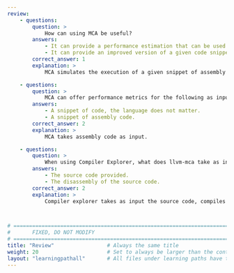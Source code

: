 ```yaml
---
review:
    - questions:
        question: >
            How can using MCA be useful?
        answers:
            - It can provide a performance estimation that can be used to understand and improve performance.
            - It can provide an improved version of a given code snippet.
        correct_answer: 1
        explanation: >
            MCA simulates the execution of a given snippet of assembly in a loop and provides performance measurements that can then be used to understand and improve performance.

    - questions:
        question: >
            MCA can offer performance metrics for the following as input:
        answers:
            - A snippet of code, the language does not matter.
            - A snippet of assembly code.
        correct_answer: 2
        explanation: >
            MCA takes assembly code as input.

    - questions:
        question: >
            When using Compiler Explorer, what does llvm-mca take as input?
        answers:
            - The source code provided.
            - The disassembly of the source code.
        correct_answer: 2
        explanation: >
            Compiler explorer takes as input the source code, compiles it and shows the disassembly output. It then can run llvm-mca on the disassembly of the source code.



# ================================================================================
#       FIXED, DO NOT MODIFY
# ================================================================================
title: "Review"                 # Always the same title
weight: 20                      # Set to always be larger than the content in this path
layout: "learningpathall"       # All files under learning paths have this same wrapper
---
```

